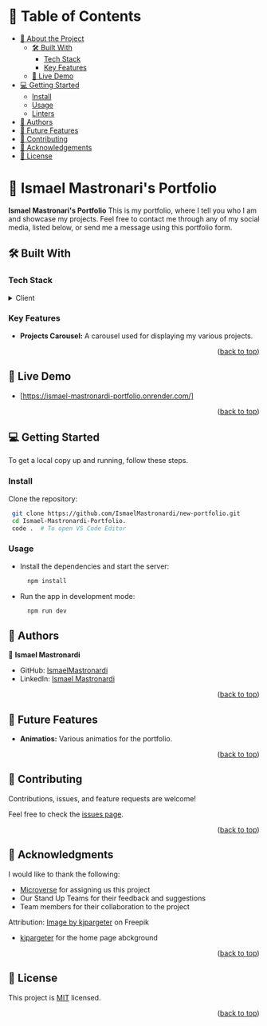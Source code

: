 <a name="readme-top"></a>

<!-- TABLE OF CONTENTS -->

# 📗 Table of Contents

- [📖 About the Project](#about-project)
  - [🛠 Built With](#built-with)
    - [Tech Stack](#tech-stack)
    - [Key Features](#key-features)
  - [🚀 Live Demo](#live-demo)
- [💻 Getting Started](#getting-started)
  - [Install](#install)
  - [Usage](#usage)
  - [Linters](#linters)
- [👥 Authors](#authors)
- [🔭 Future Features](#future-features)
- [🤝 Contributing](#contributing)
- [🙏 Acknowledgements](#acknowledgements)
- [📝 License](#license)

<!-- PROJECT DESCRIPTION -->

# 📖 Ismael Mastronari's Portfolio <a name="about-project"></a>

**Ismael Mastronari's Portfolio** This is my portfolio, where I tell you who I am and showcase my projects. Feel free to contact me through any of my social media, listed below, or send me a message using this portfolio form.

## 🛠 Built With <a name="built-with"></a>

### Tech Stack <a name="tech-stack"></a>

<details>
  <summary>Client</summary>
  <ul>
    <li><a href="https://astro.build/">Astro</a></li>
    <li><a href="https://www.tailwindcss.com/">TailwindCSS</a></li>
  </ul>
</details>

<!-- Features -->

### Key Features <a name="key-features"></a>

- **Projects Carousel:** A carousel used for displaying my various projects.

<p align="right">(<a href="#readme-top">back to top</a>)</p>

<!-- LIVE DEMO -->

## 🚀 Live Demo <a name="live-demo"></a>
- [https://ismael-mastronardi-portfolio.onrender.com/]

<p align="right">(<a href="#readme-top">back to top</a>)</p>

<!-- GETTING STARTED -->

## 💻 Getting Started <a name="getting-started"></a>

To get a local copy up and running, follow these steps.

### Install <a name="install"></a>

Clone the repository:

```bash
 git clone https://github.com/IsmaelMastronardi/new-portfolio.git
 cd Ismael-Mastronardi-Portfolio.
 code .  # To open VS Code Editor
```

### Usage <a name="usage"></a>

- Install the dependencies and start the server:

  ```bash
    npm install
  ```	

- Run the app in development mode:

  ```bash
    npm run dev
  ```

<!-- AUTHORS -->

## 👥 Authors <a name="authors"></a>

👤 **Ismael Mastronardi**

- GitHub: [IsmaelMastronardi](https://github.com/IsmaelMastronardi)
- LinkedIn: [Ismael Mastronardi](https://www.linkedin.com/in/ismael-mastronardi-361873271/)

<p align="right">(<a href="#readme-top">back to top</a>)</p>

<!-- FUTURE FEATURES -->

## 🔭 Future Features <a name="future-features"></a>

- **Animatios:** Various animatios for the portfolio.

<p align="right">(<a href="#readme-top">back to top</a>)</p>

<!-- CONTRIBUTING -->

## 🤝 Contributing <a name="contributing"></a>

Contributions, issues, and feature requests are welcome!

Feel free to check the [issues page](https://github.com/IsmaelMastronardi/new-portfolio/issues).

<p align="right">(<a href="#readme-top">back to top</a>)</p>

<!-- ACKNOWLEDGEMENTS -->

## 🙏 Acknowledgments <a name="acknowledgements"></a>

I would like to thank the following:

- [Microverse](https://www.microverse.org/) for assigning us this project
- Our Stand Up Teams for their feedback and suggestions
- Team members for their collaboration to the project

Attribution:
<a href="">Image by kjpargeter</a> on Freepik
- [kjpargeter](https://www.freepik.com/free-vector/abstract-network-communications-background-with-low-poly-design_10135303.htm#query=futuristic%20background&position=33&from_view=search&track=ais&uuid=17a06299-6ee6-42b6-ae9b-1d8e85b114e4) for the home page abckground

<p align="right">(<a href="#readme-top">back to top</a>)</p>

<!-- LICENSE -->

## 📝 License <a name="license"></a>

This project is [MIT](./LICENSE.md) licensed.

<p align="right">(<a href="#readme-top">back to top</a>)</p>
